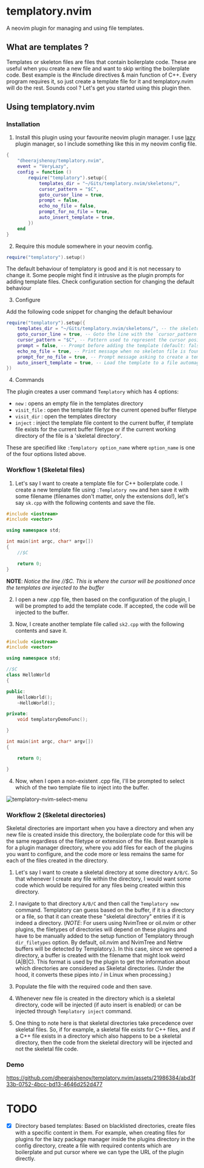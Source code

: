 # templatory.nvim
A neovim plugin for managing and using file templates.

## What are templates ?

Templates or skeleton files are files that contain boilerplate code. These are useful when you create a new file and want to skip writing the boilerplate code. Best example is the #include directives & main function of C++. Every program requires it, so just create a template file for it and templatory.nvim will do the rest. Sounds cool ? Let's get you started using this plugin then.

## Using templatory.nvim

### Installation

1. Install this plugin using your favourite neovim plugin manager. I use [lazy](https://github.com/folke/lazy.nvim) plugin manager, so I include something like this in my neovim config file.

```lua
{
    "dheerajshenoy/templatory.nvim",
    event = "VeryLazy",
    config = function ()
        require("templatory").setup({
            templates_dir = "~/Gits/templatory.nvim/skeletons/",
            cursor_pattern = "$C",
            goto_cursor_line = true,
            prompt = false,
            echo_no_file = false,
            prompt_for_no_file = true,
            auto_insert_template = true,
        })
    end
}
```

2. Require this module somewhere in your neovim config.

```lua
require("templatory").setup()
```

The default behaviour of templatory is good and it is not necessary to change it. Some people might find it intrusive as the plugin prompts for adding template files. Check configuration section for changing the default behaviour

3. Configure

Add the following code snippet for changing the default behaviour

```lua
require("templatory").setup({
    templates_dir = "~/Gits/templatory.nvim/skeletons/", -- the skeleton directory (default: ~/.config/nvim/templates)
    goto_cursor_line = true, -- Goto the line with the `cursor_pattern` after inserting template (default: true)
    cursor_pattern = "$C", -- Pattern used to represent the cursor position after template insertion (default: $C)
    prompt = false, -- Prompt before adding the template (default: false)
    echo_no_file = true, -- Print message when no skeleton file is found for the current filetype (default: false)
    prompt_for_no_file = true, -- Prompt message asking to create a template when no file is found (default: false)
    auto_insert_template = true, -- Load the template to a file automagically without needing to call `:TemplatoryInject`
})
````

4. Commands

The plugin creates a user command `Templatory` which has 4 options:

- `new` : opens an empty file in the templates directory
- `visit_file` : open the template file for the current opened buffer filetype
- `visit_dir` : open the templates directory 
- `inject` : inject the template file content to the current buffer, if template file exists for the current buffer filetype or if the current working directory of the file is a 'skeletal directory'.

These are specified like `:Templatory option_name` where `option_name` is one of the four options listed above.

### Workflow 1 (Skeletal files)

1. Let's say I want to create a template file for C++ boilerplate code. I create a new template file using `:Templatory new` and hen save it with some filename (filenames don't matter, only the extensions do!), let's say `sk.cpp` with the following contents and save the file.

```cpp
#include <iostream>
#include <vector>

using namespace std;

int main(int argc, char* argv[])
{
    //$C

    return 0;
}

```

**NOTE**: *Notice the line //$C. This is where the cursor will be positioned once the templates are injected to the buffer*


2. I open a new .cpp file, then based on the configuration of the plugin, I will be prompted to add the template code. If accepted, the code will be injected to the buffer.

3. Now, I create another template file called `sk2.cpp` with the following contents and save it.


```cpp
#include <iostream>
#include <vector>

using namespace std;

//$C
class HelloWorld
{

public:
    HelloWorld();
    ~HelloWorld();

private:
    void templatoryDemoFunc();

}

int main(int argc, char* argv[])
{

    return 0;

}
```

4. Now, when I open a non-existent .cpp file, I'll be prompted to select which of the two template file to inject into the buffer.

![templatory-nvim-select-menu](https://github.com/dheerajshenoy/templatory.nvim/assets/21986384/b9bc60a9-8e95-4cc5-8e13-3246fe44f5ee)

### Workflow 2 (Skeletal directories)

Skeletal directories are important when you have a directory and when any new file is created inside this directory, the boilerplate code for this will be the same regardless of the filetype or extension of the file. Best example is for a plugin manager directory, where you add files for each of the plugins you want to configure, and the code more or less remains the same for each of the files created in the directory.

1. Let's say I want to create a skeletal directory at some directory `A/B/C`. So that whenever I create any file within the directory, I would want some code which would be required for any files being created within this directory.

2. I navigate to that directory `A/B/C` and then call the `Templatory new` command. Templatory can guess based on the buffer, if it is a directory or a file, so that it can create these "skeletal directory" entries if it is indeed a directory. (*NOTE*: For users using NvimTree or oil.nvim or other plugins, the filetypes of directories will depend on these plugins and have to be manually added to the setup function of Templatory through `dir_filetypes` option. By default, oil.nvim and NvimTree and Netrw buffers will be detected by Templatory.). In this case, since we opened a directory, a buffer is created with the filename that might look weird (A|B|C). This format is used by the plugin to get the information about which directories are considered as Skeletal directories. (Under the hood, it converts these pipes into / in Linux when processing.)

3. Populate the file with the required code and then save.

4. Whenever new file is created in the directory which is a skeletal directory, code will be injected (if auto insert is enabled) or can be injected through `Templatory inject` command.

5. One thing to note here is that skeletal directories take precedence over skeletal files. So, if for example, a skeletal file exists for C++ files, and if a C++ file exists in a directory which also happens to be a skeletal directory, then the code from the skeletal directory will be injected and not the skeletal file code.

### Demo

https://github.com/dheerajshenoy/templatory.nvim/assets/21986384/abd3f33b-0752-4bcc-bd13-4646d252d477

# TODO

- [x] Directory based templates: Based on blacklisted directories, create files with a specific content in them. For example, when creating files for plugins for the lazy package manager inside the plugins directory in the config directory, create a file with required contents which are boilerplate and put cursor where we can type the URL of the plugin directly.
